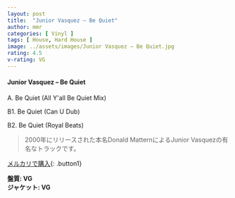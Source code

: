 ```yaml
---
layout: post
title:  "Junior Vasquez – Be Quiet"
author: mmr
categories: [ Vinyl ]
tags: [ House, Hard House ]
image: ../assets/images/Junior Vasquez – Be Quiet.jpg
rating: 4.5
v-rating: VG
---
```


#### Junior Vasquez – Be Quiet

A. Be Quiet (All Y'all Be Quiet Mix)

B1. Be Quiet (Can U Dub)

B2. Be Quiet (Royal Beats)

> 2000年にリリースされた本名Donald MatternによるJunior Vasquezの有名なトラックです。



[メルカリで購入](https://jp.mercari.com/item/m39743201804){: .button1}


<div class="mt-4 mb-4 d-flex align-items-center">
<strong class="mr-1">盤質: VG</strong>
</div>
<div class="mt-4 mb-4 d-flex align-items-center">
<strong class="mr-1">ジャケット: VG</strong>
</div>
